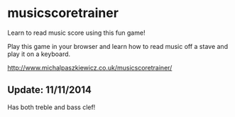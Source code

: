 musicscoretrainer
=================

Learn to read music score using this fun game!

Play this game in your browser and learn how to read music off a stave and play it on a keyboard.

http://www.michalpaszkiewicz.co.uk/musicscoretrainer/

Update: 11/11/2014
-------------------
Has both treble and bass clef!
